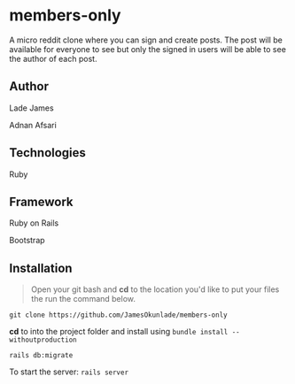 # members-only
A micro reddit clone where you can sign and create posts. The post will be available for everyone to see but only the signed in users will be able to see the author of each post.


## Author
Lade James

Adnan Afsari

## Technologies
Ruby

## Framework
Ruby on Rails

Bootstrap

## Installation
> Open your git bash and **cd** to the location you'd like to put your files the run the command below.

`git clone https://github.com/JamesOkunlade/members-only`

**cd** to into the project folder and install using `bundle install --withoutproduction`

`rails db:migrate`

To start the server: `rails server`
